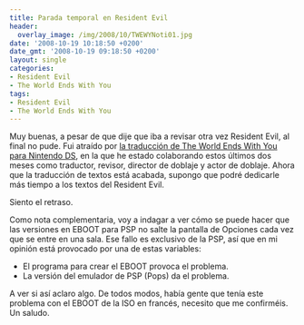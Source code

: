 ```yaml
---
title: Parada temporal en Resident Evil
header:
  overlay_image: /img/2008/10/TWEWYNoti01.jpg
date: '2008-10-19 10:18:50 +0200'
date_gmt: '2008-10-19 09:18:50 +0200'
layout: single
categories:
- Resident Evil
- The World Ends With You
tags:
- Resident Evil
- The World Ends With You
---
```

Muy buenas, a pesar de que dije que iba a revisar otra vez Resident Evil, al final 
no pude. Fui atraído por <a href="http://www.elotrolado.net/hilo_proyecto-traduccion-al-espanol-del-the-world-ends-with-you_1002815">la traducción de The World Ends With You para Nintendo DS</a>, 
en la que he estado colaborando estos últimos dos meses como traductor, revisor, 
director de doblaje y actor de doblaje. Ahora que la traducción de textos está 
acabada, supongo que podré dedicarle más tiempo a los textos del Resident Evil.

Siento el retraso.

Como nota complementaria, voy a indagar a ver cómo se puede hacer que las versiones 
en EBOOT para PSP no salte la pantalla de Opciones cada vez que se entre en una sala. 
Ese fallo es exclusivo de la PSP, así que en mi opinión está provocado por una de 
estas variables:

- El programa para crear el EBOOT provoca el problema.
- La versión del emulador de PSP (Pops) da el problema.

A ver si así aclaro algo. De todos modos, había gente que tenía este problema con el 
EBOOT de la ISO en francés, necesito que me confirméis. Un saludo.
